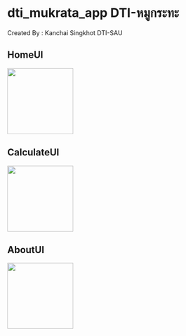 # dti_mukrata_app DTI-หมูกระทะ

Created By : Kanchai Singkhot DTI-SAU

## HomeUI

<!-- ![HomeUI](https://github.com/6552410005/dti_mukrata_app/assets/113956880/36b1b208-dd1f-454b-a350-328c4e0dfb63) -->
<img src="https://github.com/6552410005/dti_mukrata_app/assets/113956880/36b1b208-dd1f-454b-a350-328c4e0dfb63)" width="150px">

<br>

## CalculateUI

<!-- ![CalculateUI](https://github.com/6552410005/dti_mukrata_app/assets/113956880/66232afa-1cc4-47cf-adbb-4023ddb0f8ea) -->
<img src="https://github.com/6552410005/dti_mukrata_app/assets/113956880/66232afa-1cc4-47cf-adbb-4023ddb0f8ea" width="150px">

<br>

## AboutUI

<!-- ![AboutUI](https://github.com/6552410005/dti_mukrata_app/assets/113956880/7ef18c91-5cfb-4000-970a-fa93d3202494) -->
<img src="https://github.com/6552410005/dti_mukrata_app/assets/113956880/7ef18c91-5cfb-4000-970a-fa93d3202494" width="150px">

